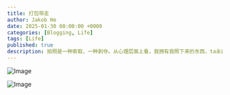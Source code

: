 ```yaml
---
title: 打包带走
author: Jakob He
date: 2025-01-30 00:00:00 +0000
categories: [Blogging, Life]
tags: [Life]
published: true
description: 拍照是一种索取，一种剥夺。从心理层面上看，我拥有我照下来的东西，ta永远保留在我的相册里。人们在争先恐后的抢夺最佳的拍摄位置，将博物馆的藏品保存到自己的相册里，而我，迫不及待的想把这些想要"占有"国宝的人”打包带走“。
---
```


![Image](/2025-01-30-take-away-from-xxx/1.jpeg)

![Image](/2025-01-30-take-away-from-xxx/2.jpeg)
